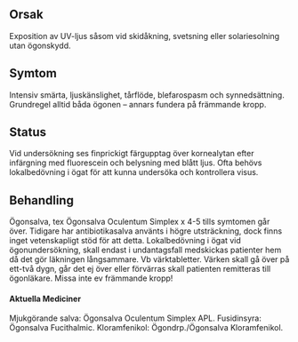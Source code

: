 ## Orsak

Exposition av UV-ljus såsom vid skidåkning, svetsning eller solariesolning utan ögonskydd.

## Symtom

Intensiv smärta, ljuskänslighet, tårflöde, blefarospasm och synnedsättning. Grundregel alltid båda ögonen – annars fundera på främmande kropp.

## Status

Vid undersökning ses finprickigt färgupptag över kornealytan efter infärgning med fluorescein och belysning med blått ljus. Ofta behövs lokalbedövning i ögat för att kunna undersöka och kontrollera visus.

## Behandling

Ögonsalva, tex Ögonsalva Oculentum Simplex x 4-5 tills symtomen går över. Tidigare har antibiotikasalva använts i högre utsträckning, dock finns inget vetenskapligt stöd för att detta. Lokalbedövning i ögat vid ögonundersökning, skall endast i undantagsfall medskickas patienter hem då det gör läkningen långsammare. Vb värktabletter. Värken skall gå över på ett-två dygn, går det ej över eller förvärras skall patienten remitteras till ögonläkare. Missa inte ev främmande kropp!

#### Aktuella Mediciner

Mjukgörande salva: Ögonsalva Oculentum Simplex APL.
Fusidinsyra: Ögonsalva Fucithalmic.
Kloramfenikol: Ögondrp./Ögonsalva Kloramfenikol.

